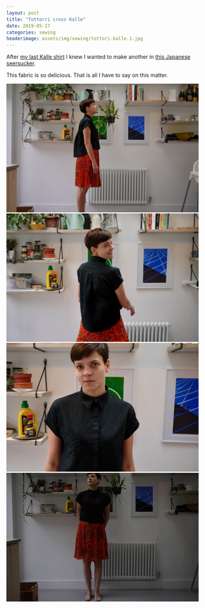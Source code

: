 ```yaml
---
layout: post
title: "Tottorri cross Kalle"
date: 2019-05-17
categories: sewing
headerimage: assets/img/sewing/tottori-kalle.1.jpg
---
```


After [my last Kalle shirt](https://alicebartlett.co.uk/blog/bird-shirt) I knew I wanted to make another in [this Japanese seersucker](https://merchantandmills.com/store/cloth/tottorri-cross-black/).

This fabric is so delicious. That is all I have to say on this matter.

![Side view of my shirt](/assets/img/sewing/tottori-kalle.1.jpg)
![Back view of my shirt](/assets/img/sewing/tottori-kalle.2.jpg)
![Front view of my shirt](/assets/img/sewing/tottori-kalle.3.jpg)
![Animated GIF of me in my shirt](/assets/img/sewing/tottori-kalle.gif)
